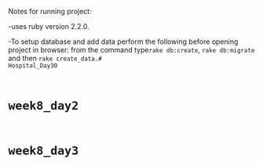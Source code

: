 Notes for running project:

-uses ruby version 2.2.0.

-To setup database and add data perform the following before opening project in browser:
from the command type<code>rake db:create</code>, <code>rake db:migrate</code> and then <code>rake create_data</data>.# Hospital_Day30
# week8_day2
# week8_day3
